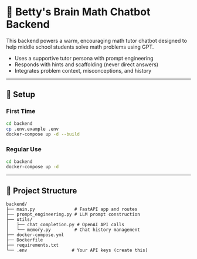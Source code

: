 # 🧮 Betty's Brain Math Chatbot Backend

This backend powers a warm, encouraging math tutor chatbot designed to help middle school students solve math problems using GPT.

- Uses a supportive tutor persona with prompt engineering
- Responds with hints and scaffolding (never direct answers)
- Integrates problem context, misconceptions, and history

---

## 🚀 Setup

### First Time
```bash
cd backend
cp .env.example .env  
docker-compose up -d --build
```

### Regular Use
```bash
cd backend      
docker-compose up -d      
```

---

## 📁 Project Structure

```
backend/
├── main.py               # FastAPI app and routes
├── prompt_engineering.py # LLM prompt construction
├── utils/
│   ├── chat_completion.py # OpenAI API calls
│   └── memory.py         # Chat history management
├── docker-compose.yml
├── Dockerfile
├── requirements.txt
└── .env                 # Your API keys (create this)
```
